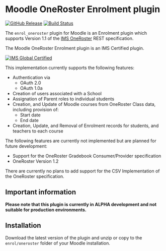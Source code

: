 # Moodle OneRoster Enrolment plugin
[![GitHub Release](https://img.shields.io/github/v/release/moodlehq/moodle-enrol_oneroster)](https://github.com/moodlehq//moodle-enrol_oneroster/releases)
[![Build Status](https://travis-ci.org/moodlehq/moodle-enrol_oneroster.svg?branch=main)](https://travis-ci.org/moodlehq/moodle-enrol_oneroster)


The `enrol_oneroster` plugin for Moodle is an Enrolment plugin which supports Version 1.1 of the [IMS OneRoster](https://www.imsglobal.org/activity/onerosterlis) REST specification.

The Moodle OneRoster Enrolment plugin is an IMS Certified plugin.

[![IMS Global Certified](https://www.imsglobal.org/sites/default/files/IMSconformancelogoREG.png)](https://www.imscert.org)

This implementation currently supports the following features:

- Authentication via
  - OAuth 2.0
  - OAuth 1.0a
- Creation of users associated with a School
- Assignation of Parent roles to individual students
- Creation, and Update of Moodle courses from OneRoster Class data, including provision of:
  - Start date
  - End date
- Creation, Update, and Removal of Enrolment records for students, and teachers to each course

The following features are currently not implemented but are planned for future development:

- Support for the OneRoster Gradebook Consumer/Provider specification
- OneRoster Version 1.2

There are currently no plans to add support for the CSV Implementation of the OneRoster specification.

## Important information

**Please note that this plugin is currently in ALPHA development and not suitable for production environments.**

## Installation

Download the latest version of the plugin and unzip or copy to the `enrol/oneroster` folder of your Moodle installation.
